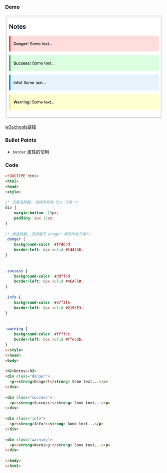 ### Demo
![](../../images/notes.png)

[w3schools链接](https://www.w3schools.com/howto/howto_css_notes.asp)


### Bullet Points
* `border` 属性的使用


### Code
```html
<!DOCTYPE html>
<html>
<head>
<style>

/* 元素选择器, 选择所有的 div 元素 */
div {
    margin-bottom: 15px;
    padding: 4px 12px;
}

/* 类选择器, 选择属于 danger 类的所有元素*/
.danger {
    background-color: #ffdddd;
    border-left: 6px solid #f44336;
}


.success {
    background-color: #ddffdd;
    border-left: 6px solid #4CAF50;
}

.info {
    background-color: #e7f3fe;
    border-left: 6px solid #2196F3;
}


.warning {
    background-color: #ffffcc;
    border-left: 6px solid #ffeb3b;
}
</style>
</head>
<body>

<h2>Notes</h2>
<div class="danger">
  <p><strong>Danger!</strong> Some text...</p>
</div>

<div class="success">
  <p><strong>Success!</strong> Some text...</p>
</div>

<div class="info">
  <p><strong>Info!</strong> Some text...</p>
</div>

<div class="warning">
  <p><strong>Warning!</strong> Some text...</p>
</div>

</body>
</html>

```
